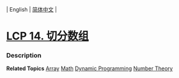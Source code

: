 | English | [简体中文](README.md) |

# [LCP 14. 切分数组](https://leetcode-cn.com/problems/qie-fen-shu-zu)
 ### Description

**Related Topics**  [Array](https://leetcode-cn.com/tag/array) [Math](https://leetcode-cn.com/tag/math) [Dynamic Programming](https://leetcode-cn.com/tag/dynamic-programming) [Number Theory](https://leetcode-cn.com/tag/number-theory) 